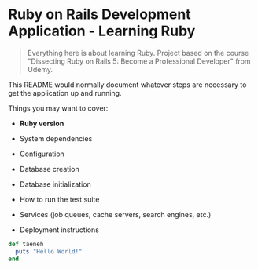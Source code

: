 # Ruby on Rails Development Application - Learning Ruby

> Everything here is about learning Ruby. Project based on the course "Dissecting Ruby on Rails 5: Become a Professional Developer" from Udemy.

This README would normally document whatever steps are necessary to get the
application up and running.

Things you may want to cover:

- **Ruby version**

* System dependencies

* Configuration

* Database creation

* Database initialization

* How to run the test suite

* Services (job queues, cache servers, search engines, etc.)

* Deployment instructions

```ruby
def taeneh
  puts "Hello World!"
end
```
